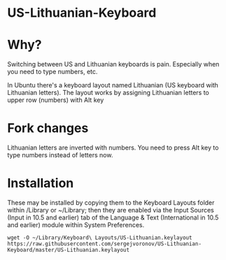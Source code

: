# US-Lithuanian-Keyboard

Why?
====

Switching between US and Lithuanian keyboards is pain. Especially when you need to type numbers, etc.

In Ubuntu there's a keyboard layout named Lithuanian (US keyboard with Lithuanian letters).
The layout works by assigning Lithuanian letters to upper row (numbers) with Alt key

Fork changes
===

Lithuanian letters are inverted with numbers. You need to press Alt key to type numbers instead of letters now.

Installation
============

These may be installed by copying them to the Keyboard Layouts folder within /Library or ~/Library;
then they are enabled via the Input Sources (Input in 10.5 and earlier) tab of the
Language & Text (International in 10.5 and earlier) module within System Preferences.

    wget -O ~/Library/Keyboard\ Layouts/US-Lithuanian.keylayout https://raw.githubusercontent.com/sergejvoronov/US-Lithuanian-Keyboard/master/US-Lithuanian.keylayout

